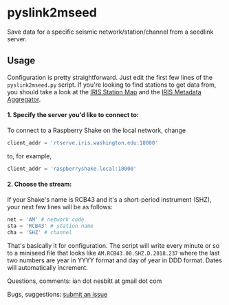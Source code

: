 # pyslink2mseed
Save data for a specific seismic network/station/channel from a seedlink server.

## Usage
Configuration is pretty straightforward. Just edit the first few lines of the `pyslink2mseed.py` script. If you're looking to find stations to get data from, you should take a look at the [IRIS Station Map](http://geoserver.iris.edu/stations) and the [IRIS Metadata Aggregator](http://ds.iris.edu/mda).

#### 1. Specify the server you'd like to connect to:
To connect to a Raspberry Shake on the local network, change
```python
client_addr = 'rtserve.iris.washington.edu:18000'
```
to, for example,
```python
client_addr = 'raspberryshake.local:18000'
```

#### 2. Choose the stream:
If your Shake's name is RCB43 and it's a short-period instrument (SHZ), your next few lines will be as follows:
```python
net = 'AM' # network code
sta = 'RCB43' # station name
cha = 'SHZ' # channel
```

That's basically it for configuration. The script will write every minute or so to a miniseed file that looks like `AM.RCB43.00.SHZ.D.2018.237` where the last two numbers are year in YYYY format and day of year in DDD format. Dates will automatically increment.

Questions, comments: ian dot nesbitt at gmail dot com

Bugs, suggestions: [submit an issue](https://github.com/iannesbitt/pyslink2mseed/issues)
